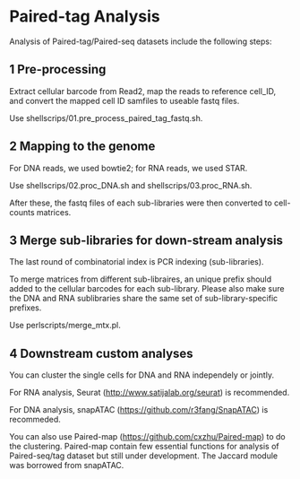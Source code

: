 # Paired-tag Analysis
Analysis of Paired-tag/Paired-seq datasets include the following steps:

## 1 Pre-processing
Extract cellular barcode from Read2, map the reads to reference cell_ID, and convert the mapped cell ID samfiles to useable fastq files.

Use shellscrips/01.pre_process_paired_tag_fastq.sh.

## 2 Mapping to the genome
For DNA reads, we used bowtie2; for RNA reads, we used STAR.

Use shellscrips/02.proc_DNA.sh and shellscrips/03.proc_RNA.sh.

After these, the fastq files of each sub-libraries were then converted to cell-counts matrices.

## 3 Merge sub-libraries for down-stream analysis
The last round of combinatorial index is PCR indexing (sub-libraries). 

To merge matrices from different sub-libraires, an unique prefix should added to the cellular barcodes for each sub-library. Please also make sure the DNA and RNA sublibraries share the same set of sub-library-specific prefixes.

Use perlscripts/merge_mtx.pl.

## 4 Downstream custom analyses
You can cluster the single cells for DNA and RNA independely or jointly. 

For RNA analysis, Seurat (http://www.satijalab.org/seurat) is recommended. 

For DNA analysis, snapATAC (https://github.com/r3fang/SnapATAC) is recommeded.

You can also use Paired-map (https://github.com/cxzhu/Paired-map) to do the clustering. Paired-map contain few essential functions for analysis of Paired-seq/tag dataset but still under development. The Jaccard module was borrowed from snapATAC.
